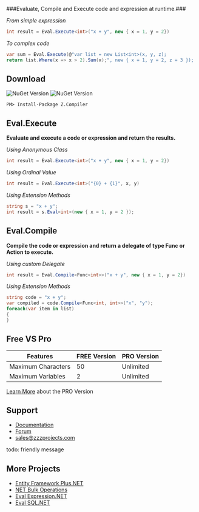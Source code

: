 
###Evaluate, Compile and Execute code and expression at runtime.###

*From simple expression*
```csharp
int result = Eval.Execute<int>("x + y", new { x = 1, y = 2})
```
*To complex code*
```csharp
var sum = Eval.Execute(@"var list = new List<int>(x, y, z);
return list.Where(x => x > 2).Sum(x);", new { x = 1, y = 2, z = 3 });
```

## Download
![NuGet Version](https://img.shields.io/nuget/v/Z.Compiler.svg?style=flat-square)
![NuGet Version](https://img.shields.io/nuget/dt/Z.Compiler.svg?link=http%3A%2F%2Fabc.xyz&link=http%3A%2F%2Fabc.xyz)

```
PM> Install-Package Z.Compiler
```

## Eval.Execute
**Evaluate and execute a code or expression and return the results.**

*Using Anonymous Class*
```csharp
int result = Eval.Execute<int>("x + y", new { x = 1, y = 2})
```

*Using Ordinal Value*
```csharp
int result = Eval.Execute<int>("{0} + {1}", x, y)
```

*Using Extension Methods*
```csharp
string s = "x + y";
int result = s.Eval<int>(new { x = 1, y = 2 });
```

## Eval.Compile
**Compile the code or expression and return a delegate of type Func or Action to execute.**

*Using custom Delegate*
```csharp
int result = Eval.Compile<Func<int>>("x + y", new { x = 1, y = 2})
```

*Using Extension Methods*
```csharp
string code = "x + y";
var compiled = code.Compile<Func<int, int>>("x", "y");
foreach(var item in list)
{
}
```

## Free VS Pro
Features | FREE Version | PRO Version
------------ | ------------- | -------------
Maximum Characters | 50 | Unlimited
Maximum Variables | 2 | Unlimited
[Learn More](https://zzzprojects.uservoice.com/forums/327759-eval-expression-net) about the PRO Version

## Support
- [Documentation](https://zzzprojects.uservoice.com/forums/327759-eval-expression-net)
- [Forum](https://zzzprojects.uservoice.com/forums/327759-eval-expression-net)
- [sales@zzzprojects.com](sales@zzzprojects.com)

todo: friendly message


## More Projects
  - [Entity Framework Plus.NET](sales@zzzprojects.com)
  - [NET Bulk Operations](sales@zzzprojects.com)
  - [Eval Expression.NET](sales@zzzprojects.com)
  - [Eval SQL.NET](sales@zzzprojects.com)


